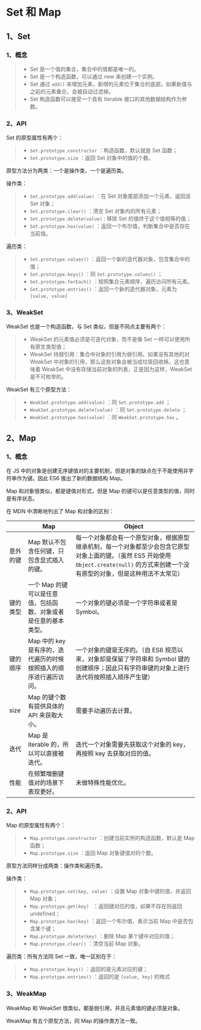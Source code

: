 # Set 和 Map

## 1、Set

### 1、概念

> - Set 是一个值的集合，集合中的值都是唯一的。
> - Set 是一个构造函数，可以通过 new 来创建一个实例。
> - Set 通过 `add()` 来增加元素，新增的元素位于集合的底部，如果新值与之前的元素重合，会被自动过滤掉。
> - Set 构造函数可以接受一个具有 Iterable 接口的其他数据结构作为参数。

### 2、API

Set 的原型属性有两个：

> - `Set.prototype.constructor` ：构造函数，默认就是 Set 函数；
> - `Set.prototype.size` ：返回 Set 对象中的值的个数。

原型方法分为两类：一个是操作类，一个是遍历类。

操作类：

> - `Set.prototype.add(value)` ：在 Set 对象尾部添加一个元素，返回该 Set 对象；
> - `Set.prototype.clear()` ：清空 Set 对象内的所有元素；
> - `Set.prototype.delete(value)` : 移除 Set 的值终于这个值相等的值；
> - `Set.prototype.has(value)` ：返回一个布尔值，判断集合中是否存在当前值。

遍历类：

> - `Set.prototype.values()` ：返回一个新的迭代器对象，包含集合中的值；
> - `Set.prototype.keys()` ：同 `Set.prototype.values()` ；
> - `Set.prototype.forEach()` ：按照集合元素顺序，遍历访问所有元素。
> - `Set.prototype.entries()` ：返回一个新的迭代器对象，元素为 `[value, value]`

### 3、WeakSet

WeakSet 也是一个构造函数，与 Set 类似，但是不同点主要有两个：

> -  WeakSet 的元素值必须是可迭代对象，而不是像 Set 一样可以使用所有原生类型值；
> -  WeakSet 持弱引用：集合中对象的引用为弱引用。如果没有其他的对 WeakSet 中对象的引用，那么这些对象会被当成垃圾回收掉。这也意味着 WeakSet 中没有存储当前对象的列表，正是因为这样，WeakSet 是不可枚举的。

WeakSet 有三个原型方法：

> -  `WeakSet.prototype.add(value)` ：同 `Set.prototype.add` ；
> -  `WeakSet.prototype.delete(value)` ：同 `Set.prototype.delete`  ；
> -  `WeakSet.prototype.has(value)` ：同 `WeakSet.prototype.has` 。

## 2、Map

### 1、概念

在 JS 中的对象是创建无序键值对的主要机制，但是对象的缺点在于不能使用非字符串作为键。因此 ES6 推出了新的数据结构 Map。

Map 和对象很类似，都是键值对形式，但是 Map 的键可以是任意类型的值，同时是有序状态。

在 MDN 中清晰地列出了 Map 和对象的区别：

|          | Map                                                          | Object                                                       |
| -------- | ------------------------------------------------------------ | ------------------------------------------------------------ |
| 意外的键 | Map 默认不包含任何键，只包含显式插入的键。                   | 每一个对象都会有一个原型对象，根据原型继承机制，每一个对象都至少会包含它原型对象上面的键。（虽然 ES5 开始使用 `Object.create(null)` 的方式来创建一个没有原型的对象，但是这种用法不太常见） |
| 键的类型 | 一个 Map 的键可以是任意值，包括函数、对象或者是任意的基本类型。 | 一个对象的键必须是一个字符串或者是 Symbol。                  |
| 键的顺序 | Map 中的 key 是有序的，迭代遍历的时候按照插入的顺序进行遍历访问。 | 一个对象的键是无序的。（自 ES6 规范以来，对象却是保留了字符串和 Symbol 键的创建顺序；因此只有字符串键的对象上进行迭代将按照插入顺序产生键） |
| size     | Map 的键个数有提供具体的 API 来获取大小。                    | 需要手动遍历去计算。                                         |
| 迭代     | Map 是 iterable 的，所以可以直接被迭代。                     | 迭代一个对象需要先获取这个对象的 key，再按照 key 去获取对应的值。 |
| 性能     | 在频繁增删键值对的场景下表现更好。                           | 未做特殊性能优化。                                           |

### 2、API

Map 的原型属性有两个：

> -  `Map.prototype.constructor` ：创建当前实例的构造函数，默认是 Map 函数；
> - `Map.prototype.size` ：返回 Map 对象键值对的个数。

原型方法同样分成两类：操作类和遍历类。

操作类：

> - `Map.prototype.set(key, value)` ：设置 Map 对象中键的值，并返回 Map 对象；
> - `Map.prototype.get(key) ` ：返回键对应的值，如果不存在则返回 undefined；
> - `Map.prototype.has(key)` ：返回一个布尔值，表示当前 Map 中是否包含某个键；
> - `Map.prototype.delete(key)` ：删除 Map 某个键中对应的值；
> - `Map.prototype.clear()` ：清空当前 Map 对象。

遍历类：所有方法同 Set 一致，唯一区别在于：

> - `Map.prototype.keys()` ：返回的是元素对应的键；
> - `Map.prototype.entries()` ：返回的是 `[value, key]` 的格式

### 3、WeakMap

WeakMap 和 WeakSet 很类似，都是弱引用，并且元素值的键必须是对象。

WeakMap 有五个原型方法，同 Map 的操作类方法一致。
